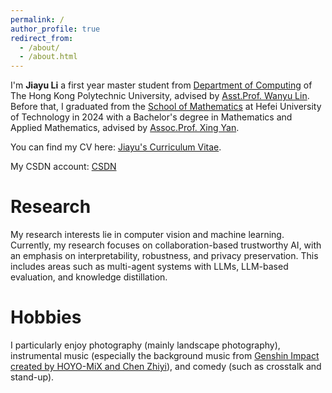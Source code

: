 ```yaml
---
permalink: /
author_profile: true
redirect_from: 
  - /about/
  - /about.html
---
```


I'm **Jiayu Li** a first year master student from [Department of Computing](https://www.polyu.edu.hk/comp/) of The Hong Kong Polytechnic University, advised by [Asst.Prof. Wanyu Lin](https://wanyu-lin.github.io/). Before that, I graduated from the [School of Mathematics](https://maths.hfut.edu.cn/) at Hefei University of Technology in 2024 with a Bachelor's degree in Mathematics and Applied Mathematics, advised by [Assoc.Prof. Xing Yan](https://maths.hfut.edu.cn/info/1029/4370.htm).

You can find my CV here: [Jiayu's Curriculum Vitae](../assets/Curriculum_Vitae.pdf).

My CSDN account: [CSDN](https://blog.csdn.net/weixin_53371809?type=blog)

# Research
My research interests lie in computer vision and machine learning. Currently, my research focuses on collaboration-based trustworthy AI, with an emphasis on interpretability, robustness, and privacy preservation. This includes areas such as multi-agent systems with LLMs, LLM-based evaluation, and knowledge distillation.

# Hobbies
I particularly enjoy photography (mainly landscape photography), instrumental music (especially the background music from [Genshin Impact created by HOYO-MiX and Chen Zhiyi](https://music.youtube.com/playlist?list=OLAK5uy_lmIKBwTkO-jl4msnIYfZJdEtPE9FJ8dBU&si=koSAAsDK3U_IhfRn)), and comedy (such as crosstalk and stand-up).
